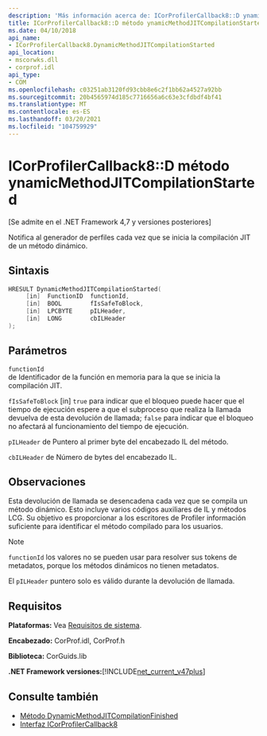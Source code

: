 ```yaml
---
description: 'Más información acerca de: ICorProfilerCallback8::D ynamicMethodJITCompilationStarted (método)'
title: ICorProfilerCallback8::D método ynamicMethodJITCompilationStarted
ms.date: 04/10/2018
api_name:
- ICorProfilerCallback8.DynamicMethodJITCompilationStarted
api_location:
- mscorwks.dll
- corprof.idl
api_type:
- COM
ms.openlocfilehash: c03251ab3120fd93cbb8e6c2f1bb62a4527a92bb
ms.sourcegitcommit: 20b4565974d185c7716656a6c63e3cfdbdf4bf41
ms.translationtype: MT
ms.contentlocale: es-ES
ms.lasthandoff: 03/20/2021
ms.locfileid: "104759929"
---
```

# <a name="icorprofilercallback8dynamicmethodjitcompilationstarted-method"></a>ICorProfilerCallback8::D método ynamicMethodJITCompilationStarted

[Se admite en el .NET Framework 4,7 y versiones posteriores]  
  
Notifica al generador de perfiles cada vez que se inicia la compilación JIT de un método dinámico.  
  
## <a name="syntax"></a>Sintaxis  
  
```cpp  
HRESULT DynamicMethodJITCompilationStarted(  
     [in]  FunctionID  functionId,
     [in]  BOOL        fIsSafeToBlock,
     [in]  LPCBYTE     pILHeader,
     [in]  LONG        cbILHeader
);  
```  
  
## <a name="parameters"></a>Parámetros  

`functionId`  
de Identificador de la función en memoria para la que se inicia la compilación JIT.

`fIsSafeToBlock` [in] `true` para indicar que el bloqueo puede hacer que el tiempo de ejecución espere a que el subproceso que realiza la llamada devuelva de esta devolución de llamada; `false` para indicar que el bloqueo no afectará al funcionamiento del tiempo de ejecución.  

`pILHeader` de Puntero al primer byte del encabezado IL del método.

`cbILHeader` de Número de bytes del encabezado IL.

## <a name="remarks"></a>Observaciones  

Esta devolución de llamada se desencadena cada vez que se compila un método dinámico. Esto incluye varios códigos auxiliares de IL y métodos LCG. Su objetivo es proporcionar a los escritores de Profiler información suficiente para identificar el método compilado para los usuarios.

> [!NOTE]
> `functionId` los valores no se pueden usar para resolver sus tokens de metadatos, porque los métodos dinámicos no tienen metadatos.

El `pILHeader` puntero solo es válido durante la devolución de llamada.

## <a name="requirements"></a>Requisitos  

 **Plataformas:** Vea [Requisitos de sistema](../../get-started/system-requirements.md).  
  
 **Encabezado:** CorProf.idl, CorProf.h  
  
 **Biblioteca:** CorGuids.lib  
  
 **.NET Framework versiones:**[!INCLUDE[net_current_v47plus](../../../../includes/net-current-v47plus.md)]  
  
## <a name="see-also"></a>Consulte también

- [Método DynamicMethodJITCompilationFinished](icorprofilercallback8-dynamicmethodjitcompilationfinished-method.md)
- [Interfaz ICorProfilerCallback8](icorprofilercallback8-interface.md)
